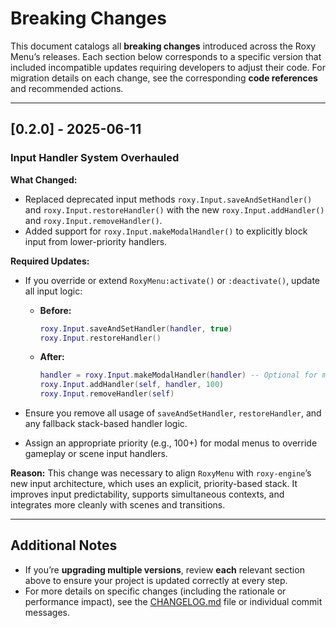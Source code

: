# Breaking Changes

This document catalogs all **breaking changes** introduced across the Roxy Menu’s releases. Each section below corresponds to a specific version that included incompatible updates requiring developers to adjust their code. For migration details on each change, see the corresponding **code references** and recommended actions.

---

## [0.2.0] - 2025-06-11

### Input Handler System Overhauled

**What Changed:**
- Replaced deprecated input methods `roxy.Input.saveAndSetHandler()` and `roxy.Input.restoreHandler()` with the new `roxy.Input.addHandler()` and `roxy.Input.removeHandler()`.
- Added support for `roxy.Input.makeModalHandler()` to explicitly block input from lower-priority handlers.

**Required Updates:**
- If you override or extend `RoxyMenu:activate()` or `:deactivate()`, update all input logic:

  - **Before:**
    ```lua
    roxy.Input.saveAndSetHandler(handler, true)
    roxy.Input.restoreHandler()
    ```

  - **After:**
    ```lua
    handler = roxy.Input.makeModalHandler(handler) -- Optional for modal
    roxy.Input.addHandler(self, handler, 100)
    roxy.Input.removeHandler(self)
    ```

- Ensure you remove all usage of `saveAndSetHandler`, `restoreHandler`, and any fallback stack-based handler logic.
- Assign an appropriate priority (e.g., 100+) for modal menus to override gameplay or scene input handlers.

**Reason:**
This change was necessary to align `RoxyMenu` with `roxy-engine`’s new input architecture, which uses an explicit, priority-based stack. It improves input predictability, supports simultaneous contexts, and integrates more cleanly with scenes and transitions.

---

## **Additional Notes**

- If you’re **upgrading multiple versions**, review **each** relevant section above to ensure your project is updated correctly at every step.
- For more details on specific changes (including the rationale or performance impact), see the [CHANGELOG.md](./CHANGELOG.md) file or individual commit messages.